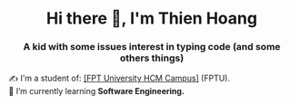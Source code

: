 <h1 align="center">Hi there 👋, I'm Thien Hoang</h1>
<p align="center">
  <h3 align="center">A kid with some issues interest in typing code (and some others things) </h3>
</p>
✍ I'm a student of: <a href="https://daihoc.fpt.edu.vn/">[FPT University HCM Campus]</a> (FPTU).
<br/>
🌱 I’m currently learning <strong>Software Engineering.</strong>

<br />
